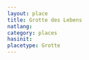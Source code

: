 ```yaml
---
layout: place
title: Grotte des Lebens
natlang:
category: places
hasinit:
placetype: Grotte
---
```

